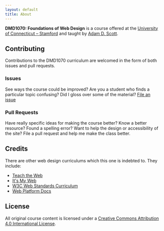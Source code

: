 ```yaml
---
layout: default
title: About
---
```


**DMD1070: Foundations of Web Design** is a course offered at the [University of Connecticut – Stamford](http://stamford.uconn.edu/) and taught by [Adam D. Scott](http://adamdscott.com/).

## Contributing

Contributions to the DMD1070 curriculum are welcomed in the form of both issues and pull requests.

### Issues

See ways the course could be improved? Are you a student who finds a particular topic confusing? Did I gloss over some of the material? [File an issue](https://github.com/DMD1070/DMD1070.github.io/issues)

### Pull Requests

Have really specific ideas for making the course better? Know a better resource? Found a spelling error? Want to help the design or accessibility of the site? File a pull request and help me make the class better.

## Credits

There are other web design curriculums which this one is indebted to. They include:

- [Teach the Web](http://teachtheweb.com/)
- [It's My Web](http://people.mozilla.org/~cmills/st-chads/)
- [W3C Web Standards Curriculum](http://www.w3.org/wiki/Web_Standards_Curriculum)
- [Web Platform Docs](http://docs.webplatform.org/wiki/beginners)

## License 

All original course content is licensed under a [Creative Commons Attribution 4.0 International License](http://creativecommons.org/licenses/by/4.0/).